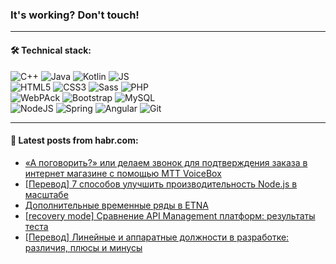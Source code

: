 ### It's working? Don't touch!

---

#### 🛠️ Technical stack:

![C++](https://img.shields.io/badge/C++-informational?logo=c%2B%2B&style=flat&logoColor=white&color=9C033A)
![Java](https://img.shields.io/badge/Java-informational?logo=java&style=flat&logoColor=white&color=007396)
![Kotlin](https://img.shields.io/badge/Kotlin-informational?logo=Kotlin&style=flat&logoColor=white&color=0095D5)
![JS](https://img.shields.io/badge/JS-informational?logo=javaScript&style=flat&logoColor=black&color=F7Df1E) <br>
![HTML5](https://img.shields.io/badge/HTML5-informational?logo=html5&style=flat&logoColor=white&color=E34F26)
![CSS3](https://img.shields.io/badge/CSS3-informational?logo=css3&style=flat&logoColor=white&color=157286)
![Sass](https://img.shields.io/badge/Saas-informational?logo=sass&style=flat&logoColor=white&color=hotpink)
![PHP](https://img.shields.io/badge/PHP-informational?logo=php&style=flat&logoColor=white&color=777BB4) <br>
![WebPAck](https://img.shields.io/badge/WebPack-informational?logo=webPack&style=flat&logoColor=white&color=FF6F00)
![Bootstrap](https://img.shields.io/badge/Bootstrap-informational?logo=Bootstrap&style=flat&logoColor=white&color=7952B3)
![MySQL](https://img.shields.io/badge/MySQL-informational?logo=MySQL&style=flat&logoColor=white&color=00f) <br>
![NodeJS](https://img.shields.io/badge/NodeJS-informational?logo=node.js&style=flat&logoColor=white&color=43853D)
![Spring](https://img.shields.io/badge/Spring-informational?logo=Spring&style=flat&logoColor=white&color=0A9EDC)
![Angular](https://img.shields.io/badge/Vue-informational?logo=vue.js&style=flat&logoColor=white&color=red)
![Git](https://img.shields.io/badge/Git-informational?logo=git&style=flat&logoColor=white&color=darkorange)

___

#### 💬 Latest posts from habr.com:

<!-- BLOG-POST-LIST:START -->
- [«А поговорить?» или делаем звонок для подтверждения заказа в интернет магазине с помощью МТТ VoiceBox](https://habr.com/ru/post/592025/?utm_source=habrahabr&utm_medium=rss&utm_campaign=592025)
- [[Перевод] 7 способов улучшить производительность Node.js в масштабе](https://habr.com/ru/post/664008/?utm_source=habrahabr&utm_medium=rss&utm_campaign=664008)
- [Дополнительные временные ряды в ETNA](https://habr.com/ru/post/665564/?utm_source=habrahabr&utm_medium=rss&utm_campaign=665564)
- [[recovery mode] Сравнение API Management платформ: результаты теста](https://habr.com/ru/post/665558/?utm_source=habrahabr&utm_medium=rss&utm_campaign=665558)
- [[Перевод] Линейные и аппаратные должности в разработке: различия, плюсы и минусы](https://habr.com/ru/post/665554/?utm_source=habrahabr&utm_medium=rss&utm_campaign=665554)
<!-- BLOG-POST-LIST:END -->
